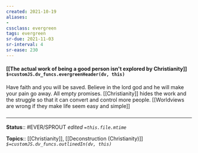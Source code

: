 ```yaml
---
created: 2021-10-19
aliases:
- 
cssclass: evergreen
tags: evergreen
sr-due: 2021-11-03
sr-interval: 4
sr-ease: 230
---
```

#### [[The actual work of being a good person isn't explored by Christianity]] `$=customJS.dv_funcs.evergreenHeader(dv, this)`

Have faith and you will be saved. Believe in the lord god and he will make your pain go away. All empty promises. [[Christianity]] hides the work and the struggle so that it can convert and control more people. [[Worldviews are wrong if they make life seem easy and simple]]

### <hr class="footnote"/>

**Status**:: #EVER/SPROUT 
*edited `=this.file.mtime`*

**Topics**:: [[Christianity]], [[Deconstruction (Christianity)]]
*`$=customJS.dv_funcs.outlinedIn(dv, this)`*


